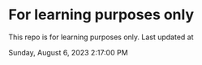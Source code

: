 # For learning purposes only
This repo is for learning purposes only.
Last updated at

Sunday, August 6, 2023 2:17:00 PM

